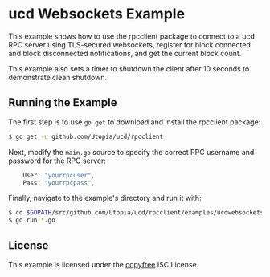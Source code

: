 ucd Websockets Example
=======================

This example shows how to use the rpcclient package to connect to a ucd RPC
server using TLS-secured websockets, register for block connected and block
disconnected notifications, and get the current block count.

This example also sets a timer to shutdown the client after 10 seconds to
demonstrate clean shutdown.

## Running the Example

The first step is to use `go get` to download and install the rpcclient package:

```bash
$ go get -u github.com/Utopia/ucd/rpcclient
```

Next, modify the `main.go` source to specify the correct RPC username and
password for the RPC server:

```Go
	User: "yourrpcuser",
	Pass: "yourrpcpass",
```

Finally, navigate to the example's directory and run it with:

```bash
$ cd $GOPATH/src/github.com/Utopia/ucd/rpcclient/examples/ucdwebsockets
$ go run *.go
```

## License

This example is licensed under the [copyfree](http://copyfree.org) ISC License.
